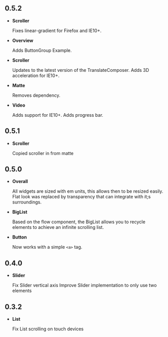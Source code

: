 ## 0.5.2
-  **Scroller**

   Fixes linear-gradient for Firefox and IE10+.

-  **Overview**

   Adds ButtonGroup Example.

-  **Scroller**

   Updates to the latest version of the TranslateComposer.
   Adds 3D acceleration for IE10+.

-  **Matte**

   Removes dependency.

-  **Video**

   Adds support for IE10+.
   Adds progress bar.

## 0.5.1
-  **Scroller**

   Copied scroller in from matte

## 0.5.0
-  **Overall**

   All widgets are sized with em units, this allows then to be resized easily.
   Flat look was replaced by transparency that can integrate with it;s surroundings.

-  **BigList**

   Based on the flow component, the BigList allows you to recycle elements to achieve an infinite scrolling list.

-  **Button**

   Now works with a simple `<a>` tag.

## 0.4.0

-  **Slider**

   Fix Slider vertical axis
   Improve Slider implementation to only use two elements

## 0.3.2

-  **List**

   Fix List scrolling on touch devices
